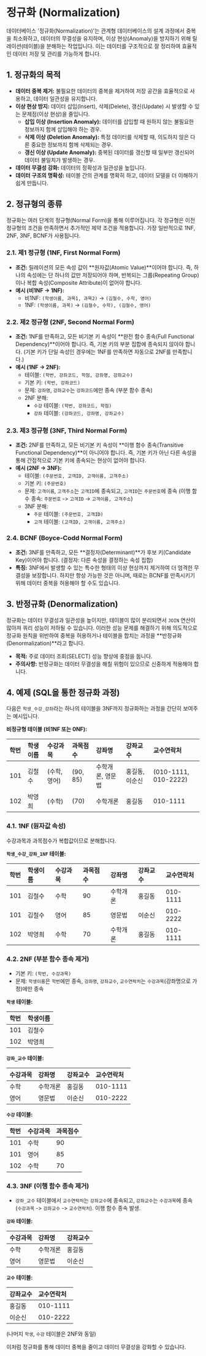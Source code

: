# 정규화 (Normalization)

데이터베이스 '정규화(Normalization)'는 관계형 데이터베이스의 설계 과정에서 중복을 최소화하고, 데이터의 무결성을 유지하며, 이상 현상(Anomaly)을 방지하기 위해 릴레이션(테이블)을 분해하는 작업입니다. 이는 데이터를 구조적으로 잘 정리하여 효율적인 데이터 저장 및 관리를 가능하게 합니다.

## 1. 정규화의 목적

- **데이터 중복 제거:** 불필요한 데이터의 중복을 제거하여 저장 공간을 효율적으로 사용하고, 데이터 일관성을 유지합니다.
- **이상 현상 방지:** 데이터 삽입(Insert), 삭제(Delete), 갱신(Update) 시 발생할 수 있는 문제점(이상 현상)을 줄입니다.
  - **삽입 이상 (Insertion Anomaly):** 데이터를 삽입할 때 원하지 않는 불필요한 정보까지 함께 삽입해야 하는 경우.
  - **삭제 이상 (Deletion Anomaly):** 특정 데이터를 삭제할 때, 의도하지 않은 다른 중요한 정보까지 함께 삭제되는 경우.
  - **갱신 이상 (Update Anomaly):** 중복된 데이터를 갱신할 때 일부만 갱신되어 데이터 불일치가 발생하는 경우.
- **데이터 무결성 강화:** 데이터의 정확성과 일관성을 높입니다.
- **데이터 구조의 명확성:** 테이블 간의 관계를 명확히 하고, 데이터 모델을 더 이해하기 쉽게 만듭니다.

## 2. 정규형의 종류

정규화는 여러 단계의 정규형(Normal Form)을 통해 이루어집니다. 각 정규형은 이전 정규형의 조건을 만족하면서 추가적인 제약 조건을 적용합니다. 가장 일반적으로 1NF, 2NF, 3NF, BCNF가 사용됩니다.

### 2.1. 제1 정규형 (1NF, First Normal Form)

- **조건:** 릴레이션의 모든 속성 값이 **원자값(Atomic Value)**이어야 합니다. 즉, 하나의 속성에는 단 하나의 값만 저장되어야 하며, 반복되는 그룹(Repeating Group)이나 복합 속성(Composite Attribute)이 없어야 합니다.
- **예시 (비1NF -> 1NF):**
  - 비1NF: `(학생이름, 과목1, 과목2)` -> `(김철수, 수학, 영어)`
  - 1NF: `(학생이름, 과목)` -> `(김철수, 수학), (김철수, 영어)`

### 2.2. 제2 정규형 (2NF, Second Normal Form)

- **조건:** 1NF를 만족하고, 모든 비기본 키 속성이 **완전 함수 종속(Full Functional Dependency)**이어야 합니다. 즉, 기본 키의 부분 집합에 종속되지 않아야 합니다. (기본 키가 단일 속성인 경우에는 1NF를 만족하면 자동으로 2NF를 만족합니다.)
- **예시 (1NF -> 2NF):**
  - 테이블: `(학번, 강좌코드, 학점, 강좌명, 강좌교수)`
  - 기본 키: `(학번, 강좌코드)`
  - 문제: `강좌명`, `강좌교수`는 `강좌코드`에만 종속 (부분 함수 종속)
  - 2NF 분해:
    - `수강` 테이블: `(학번, 강좌코드, 학점)`
    - `강좌` 테이블: `(강좌코드, 강좌명, 강좌교수)`

### 2.3. 제3 정규형 (3NF, Third Normal Form)

- **조건:** 2NF를 만족하고, 모든 비기본 키 속성이 **이행 함수 종속(Transitive Functional Dependency)**이 아니어야 합니다. 즉, 기본 키가 아닌 다른 속성을 통해 간접적으로 기본 키에 종속되는 현상이 없어야 합니다.
- **예시 (2NF -> 3NF):**
  - 테이블: `(주문번호, 고객ID, 고객이름, 고객주소)`
  - 기본 키: `(주문번호)`
  - 문제: `고객이름`, `고객주소`는 `고객ID`에 종속되고, `고객ID`는 `주문번호`에 종속 (이행 함수 종속: `주문번호` -> `고객ID` -> `고객이름, 고객주소`)
  - 3NF 분해:
    - `주문` 테이블: `(주문번호, 고객ID)`
    - `고객` 테이블: `(고객ID, 고객이름, 고객주소)`

### 2.4. BCNF (Boyce-Codd Normal Form)

- **조건:** 3NF를 만족하고, 모든 **결정자(Determinant)**가 후보 키(Candidate Key)이어야 합니다. (결정자: 다른 속성을 결정하는 속성 집합)
- **특징:** 3NF에서 발생할 수 있는 특수한 형태의 이상 현상까지 제거하여 더 엄격한 무결성을 보장합니다. 하지만 항상 가능한 것은 아니며, 때로는 BCNF를 만족시키기 위해 데이터 중복을 허용해야 할 수도 있습니다.

## 3. 반정규화 (Denormalization)

정규화는 데이터 무결성과 일관성을 높이지만, 테이블이 많이 분리되면서 `JOIN` 연산이 많아져 쿼리 성능이 저하될 수 있습니다. 이러한 성능 문제를 해결하기 위해 의도적으로 정규화 원칙을 위반하여 중복을 허용하거나 테이블을 합치는 과정을 **반정규화(Denormalization)**라고 합니다.

- **목적:** 주로 데이터 조회(SELECT) 성능 향상에 중점을 둡니다.
- **주의사항:** 반정규화는 데이터 무결성을 해칠 위험이 있으므로 신중하게 적용해야 합니다.

## 4. 예제 (SQL을 통한 정규화 과정)

다음은 `학생_수강_강좌`라는 하나의 테이블을 3NF까지 정규화하는 과정을 간단히 보여주는 예시입니다.

**비정규형 테이블 (비1NF 또는 0NF):**

| 학번 | 학생이름 | 수강과목     | 과목점수 | 강좌명           | 강좌교수       | 교수연락처           |
| :--- | :------- | :----------- | :------- | :--------------- | :------------- | :------------------- |
| 101  | 김철수   | (수학, 영어) | (90, 85) | 수학개론, 영문법 | 홍길동, 이순신 | (010-1111, 010-2222) |
| 102  | 박영희   | (수학)       | (70)     | 수학개론         | 홍길동         | 010-1111             |

### 4.1. 1NF (원자값 속성)

수강과목과 과목점수가 복합값이므로 분해합니다.

**`학생_수강_강좌_1NF` 테이블:**

| 학번 | 학생이름 | 수강과목 | 과목점수 | 강좌명   | 강좌교수 | 교수연락처 |
| :--- | :------- | :------- | :------- | :------- | :------- | :--------- |
| 101  | 김철수   | 수학     | 90       | 수학개론 | 홍길동   | 010-1111   |
| 101  | 김철수   | 영어     | 85       | 영문법   | 이순신   | 010-2222   |
| 102  | 박영희   | 수학     | 70       | 수학개론 | 홍길동   | 010-1111   |

### 4.2. 2NF (부분 함수 종속 제거)

- 기본 키: `(학번, 수강과목)`
- 문제: `학생이름`은 `학번`에만 종속, `강좌명`, `강좌교수`, `교수연락처`는 `수강과목`(강좌명으로 가정)에만 종속

**`학생` 테이블:**

| 학번 | 학생이름 |
| :--- | :------- |
| 101  | 김철수   |
| 102  | 박영희   |

**`강좌_교수` 테이블:**

| 수강과목 | 강좌명   | 강좌교수 | 교수연락처 |
| :------- | :------- | :------- | :--------- |
| 수학     | 수학개론 | 홍길동   | 010-1111   |
| 영어     | 영문법   | 이순신   | 010-2222   |

**`수강` 테이블:**

| 학번 | 수강과목 | 과목점수 |
| :--- | :------- | :------- |
| 101  | 수학     | 90       |
| 101  | 영어     | 85       |
| 102  | 수학     | 70       |

### 4.3. 3NF (이행 함수 종속 제거)

- `강좌_교수` 테이블에서 `교수연락처`는 `강좌교수`에 종속되고, `강좌교수`는 `수강과목`에 종속 (`수강과목` -> `강좌교수` -> `교수연락처`). 이행 함수 종속 발생.

**`강좌` 테이블:**

| 수강과목 | 강좌명   | 강좌교수 |
| :------- | :------- | :------- |
| 수학     | 수학개론 | 홍길동   |
| 영어     | 영문법   | 이순신   |

**`교수` 테이블:**

| 강좌교수 | 교수연락처 |
| :------- | :--------- |
| 홍길동   | 010-1111   |
| 이순신   | 010-2222   |

(나머지 `학생`, `수강` 테이블은 2NF와 동일)

이처럼 정규화를 통해 데이터 중복을 줄이고 데이터 무결성을 강화할 수 있습니다.
